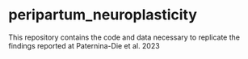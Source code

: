 # peripartum_neuroplasticity
This repository contains the code and data necessary to replicate the findings reported at Paternina-Die et al. 2023

